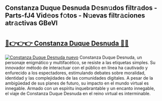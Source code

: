 ## Constanza Duque Desnuda D𝚎sn𝚞dos filtr𝚊dos - Parts-fJ4 Vid𝚎os f𝚘tos - N𝚞evas filtr𝚊ciones atr𝚊ctivas GBeVl

# <h2><a href="http://mb49xpi.tromn.icu/?c=Constanza+Duque+Desnuda">🔗👉👉👉 Constanza Duque Desnuda 🔗🔗</a></h2>

[![Constanza Duque Desnuda nuevo](https://i.imgur.com/pEAQMta.gif)](http://mb49xpi.tromn.icu/?c=Constanza+Duque+Desnuda)
Constanza Duque Desnuda, un personaje enigmático y multifacético, se resiste a las etiquetas simples. Su innovador método de interactuar con el público en línea ha cautivado y enfurecido a los espectadores, estimulando debates sobre moralidad, identidad y las complejidades de las comunidades digitales. A pesar de la ambigüedad de sus planes de futuro, su impacto en el mundo virtual es innegable. Armado con un espíritu inquebrantable y un encanto innegable, el viaje de Constanza Duque Desnuda en el reino virtual es interminable.
